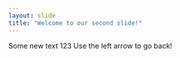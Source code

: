 ```yaml
---
layout: slide
title: "Welcome to our second slide!"
---
```

Some new text 123
Use the left arrow to go back!
